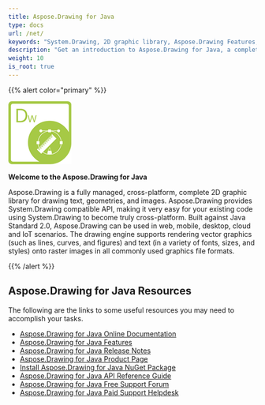 ```yaml
---
title: Aspose.Drawing for Java
type: docs
url: /net/
keywords: "System.Drawing, 2D graphic library, Aspose.Drawing Features, documentation"
description: "Get an introduction to Aspose.Drawing for Java, a complete 2D graphic library for building modern, desktop, mobile, cloud-enabled, internet-connected apps."
weight: 10
is_root: true
---
```


{{% alert color="primary" %}}

![Aspose.Drawing for Java Product Logo](home_1.png)

**Welcome to the Aspose.Drawing for Java**

Aspose.Drawing is a fully managed, cross-platform, complete 2D graphic library for drawing text, geometries, and images. Aspose.Drawing provides System.Drawing compatible API, making it very easy for your existing code using System.Drawing to become truly cross-platform. Built against Java Standard 2.0, Aspose.Drawing can be used in web, mobile, desktop, cloud and IoT scenarios. The drawing engine supports rendering vector graphics (such as lines, curves, and figures) and text (in a variety of fonts, sizes, and styles) onto raster images in all commonly used graphics file formats.

{{% /alert %}}

## **Aspose.Drawing for Java Resources**

The following are the links to some useful resources you may need to accomplish your tasks.

- [Aspose.Drawing for Java Online Documentation](/drawing/net/)
- [Aspose.Drawing for Java Features](/drawing/net/feature-list/)
- [Aspose.Drawing for Java Release Notes](https://releases.aspose.com/drawing/net/release-notes/)
- [Aspose.Drawing for Java Product Page](https://products.aspose.com/drawing/net)
- [Install Aspose.Drawing for Java NuGet Package](https://www.nuget.org/packages/Aspose.Drawing/)
- [Aspose.Drawing for Java API Reference Guide](https://reference.aspose.com/drawing/net)
- [Aspose.Drawing for Java Free Support Forum](https://forum.aspose.com/c/drawing)
- [Aspose.Drawing for Java Paid Support Helpdesk](https://helpdesk.aspose.com/)
